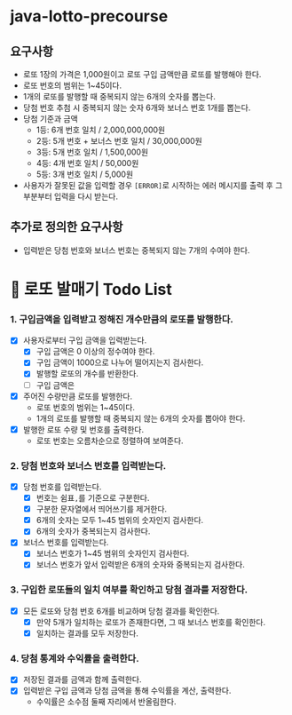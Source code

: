 # java-lotto-precourse

## 요구사항
- 로또 1장의 가격은 1,000원이고 로또 구입 금액만큼 로또를 발행해야 한다.
- 로또 번호의 범위는 1~45이다.
- 1개의 로또를 발행할 때 중복되지 않는 6개의 숫자를 뽑는다.
- 당첨 번호 추첨 시 중복되지 않는 숫자 6개와 보너스 번호 1개를 뽑는다.
- 당첨 기준과 금액
    - 1등: 6개 번호 일치 / 2,000,000,000원
    - 2등: 5개 번호 + 보너스 번호 일치 / 30,000,000원
    - 3등: 5개 번호 일치 / 1,500,000원
    - 4등: 4개 번호 일치 / 50,000원
    - 5등: 3개 번호 일치 / 5,000원
- 사용자가 잘못된 값을 입력할 경우 `[ERROR]`로 시작하는 에러 메시지를 출력 후 그 부분부터 입력을 다시 받는다.


## 추가로 정의한 요구사항

- 입력받은 당첨 번호와 보너스 번호는 중복되지 않는 7개의 수여야 한다.

# 💸 로또 발매기 Todo List

### 1. 구입금액을 입력받고 정해진 개수만큼의 로또를 발행한다.

- [x] 사용자로부터 구입 금액을 입력받는다.
  - [x] 구입 금액은 0 이상의 정수여야 한다.
  - [x] 구입 금액이 1000으로 나누어 떨어지는지 검사한다.
  - [x] 발행할 로또의 개수를 반환한다.
  - [ ] 구입 금액은 
- [x] 주어진 수량만큼 로또를 발행한다.
    - 로또 번호의 범위는 1~45이다.
    - 1개의 로또를 발행할 때 중복되지 않는 6개의 숫자를 뽑아야 한다.
- [x] 발행한 로또 수량 및 번호를 출력한다.
    - 로또 번호는 오름차순으로 정렬하여 보여준다.

### 2. 당첨 번호와 보너스 번호를 입력받는다.

- [x] 당첨 번호를 입력받는다.
    - [x] 번호는 쉼표`,`를 기준으로 구분한다.
    - [x] 구분한 문자열에서 띄어쓰기를 제거한다.
    - [x] 6개의 숫자는 모두 1~45 범위의 숫자인지 검사한다.
    - [x] 6개의 숫자가 중복되는지 검사한다.
- [x] 보너스 번호를 입력받는다.
    - [x] 보너스 번호가 1~45 범위의 숫자인지 검사한다.
    - [x] 보너스 번호가 앞서 입력받은 6개의 숫자와 중복되는지 검사한다.

### 3. 구입한 로또들의 일치 여부를 확인하고 당첨 결과를 저장한다.

- [x] 모든 로또와 당첨 번호 6개를 비교하며 당첨 결과를 확인한다.
    - [x] 만약 5개가 일치하는 로또가 존재한다면, 그 때 보너스 번호를 확인한다.
    - [x] 일치하는 결과를 모두 저장한다.

### 4. 당첨 통계와 수익률을 출력한다.

- [x] 저장된 결과를 금액과 함께 출력한다.
- [x] 입력받은 구입 금액과 당첨 금액을 통해 수익률을 계산, 출력한다.
  - 수익률은 소수점 둘째 자리에서 반올림한다.

